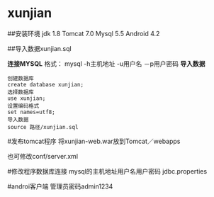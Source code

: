 # xunjian

##安装环境
jdk 1.8
Tomcat 7.0
Mysql 5.5
Android 4.2

##导入数据xunjian.sql

**连接MYSQL**
 格式： mysql -h主机地址 -u用户名 －p用户密码
**导入数据**
```
创建数据库
create database xunjian;
选择数据库
use xunjian;
设置编码格式
set names=utf8;
导入数据
source 路径/xunjian.sql
```

#发布tomcat程序
将xunjian-web.war放到Tomcat／webapps

也可修改conf/server.xml
<Context docBase="路径/xunjian-web" path="/xunjian-web" reloadable="true" source="org.eclipse.jst.jee.server:xunjian-web"/>

#修改程序数据库连接
mysql的主机地址用户名用户密码
jdbc.properties

#androi客户端
管理员密码admin1234
